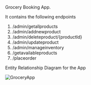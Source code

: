 Grocery Booking App.

It contains the following endpoints
1) /admin/getallproducts
2) /admin/addnewproduct
3) /admin/deleteproduct/{productId}
4) /admin/updateproduct
5) /admin/manageinventory
6) /getavailableproducts
7) /placeorder

Entity Relationship Diagram for the App


![GroceryApp](https://github.com/Abhiyash/qp-assessment/assets/26504225/b06acf79-c1c6-4f71-9e1c-0f74e09ae645)
